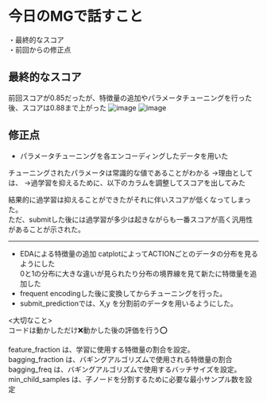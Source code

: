 # 今日のMGで話すこと
・最終的なスコア  
・前回からの修正点  

## 最終的なスコア
前回スコアが0.85だったが、特徴量の追加やパラメータチューニングを行った後、スコアは0.88まで上がった
![image](https://github.com/Yuma-Tsukakoshi/CrossViT-Summary-/assets/107422037/85faf5d6-7194-4dea-a962-4f3c060a0afd)
![image](https://github.com/Yuma-Tsukakoshi/CrossViT-Summary-/assets/107422037/455eae9f-f321-4c79-9eb2-2bf0a224b830)

## 修正点
- パラメータチューニングを各エンコーディングしたデータを用いた

チューニングされたパラメータは常識的な値であることがわかる
→理由としては、
→過学習を抑えるために、以下のカラムを調整してスコアを出してみた

結果的に過学習は抑えることができたがそれに伴いスコアが低くなってしまった。  
ただ、submitした後には過学習が多少は起きながらも一番スコアが高く汎用性があることが示された。  

-----------------------------------------------------------------------------------------
- EDAによる特徴量の追加
  catplotによってACTIONごとのデータの分布を見るようにした  
  0と1の分布に大きな違いが見られたり分布の境界線を見て新たに特徴量を追加した  
- frequent encodingした後に変換してからチューニングを行った。
- submit_predictionでは、X,y を分割前のデータを用いるようにした。

<大切なこと>  
コードは動かしただけ❌動かした後の評価を行う⭕️

feature_fraction は、学習に使用する特徴量の割合を設定。  
bagging_fraction は、バギングアルゴリズムで使用される特徴量の割合
bagging_freq は、バギングアルゴリズムで使用するバッチサイズを設定。  
min_child_samples は、子ノードを分割するために必要な最小サンプル数を設定
